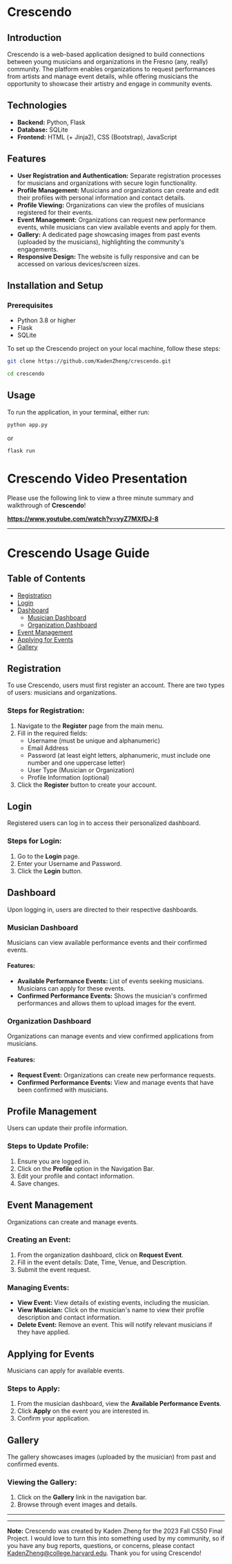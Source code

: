 # Crescendo

## Introduction
Crescendo is a web-based application designed to build connections between young musicians and organizations in the Fresno (any, really) community. The platform enables organizations to request performances from artists and manage event details, while offering musicians the opportunity to showcase their artistry and engage in community events.

## Technologies
- **Backend:** Python, Flask
- **Database:** SQLite
- **Frontend:** HTML (+ Jinja2), CSS (Bootstrap), JavaScript

## Features
- **User Registration and Authentication:** Separate registration processes for musicians and organizations with secure login functionality.
- **Profile Management:** Musicians and organizations can create and edit their profiles with personal information and contact details.
- **Profile Viewing:** Organizations can view the profiles of musicians registered for their events.
- **Event Management:** Organizations can request new performance events, while musicians can view available events and apply for them.
- **Gallery:** A dedicated page showcasing images from past events (uploaded by the musicians), highlighting the community's engagements.
- **Responsive Design:** The website is fully responsive and can be accessed on various devices/screen sizes.


## Installation and Setup
### Prerequisites
- Python 3.8 or higher
- Flask
- SQLite

To set up the Crescendo project on your local machine, follow these steps:
```bash
git clone https://github.com/KadenZheng/crescendo.git

cd crescendo
```

## Usage
To run the application, in your terminal, either run:
```bash
python app.py
```
or
```bash
flask run
```

# Crescendo Video Presentation
Please use the following link to view a three minute summary and walkthrough of **Crescendo**!

**https://www.youtube.com/watch?v=vyZ7MXfDJ-8**

---
# Crescendo Usage Guide

## Table of Contents
- [Registration](#registration)
- [Login](#login)
- [Dashboard](#dashboard)
  - [Musician Dashboard](#musician-dashboard)
  - [Organization Dashboard](#organization-dashboard)
- [Event Management](#event-management)
- [Applying for Events](#applying-for-events)
- [Gallery](#gallery)

## Registration
To use Crescendo, users must first register an account. There are two types of users: musicians and organizations.

### Steps for Registration:
1. Navigate to the **Register** page from the main menu.
2. Fill in the required fields:
   - Username (must be unique and alphanumeric)
   - Email Address
   - Password (at least eight letters, alphanumeric, must include one number and one uppercase letter)
   - User Type (Musician or Organization)
   - Profile Information (optional)
3. Click the **Register** button to create your account.

## Login
Registered users can log in to access their personalized dashboard.

### Steps for Login:
1. Go to the **Login** page.
2. Enter your Username and Password.
3. Click the **Login** button.

## Dashboard
Upon logging in, users are directed to their respective dashboards.

### Musician Dashboard
Musicians can view available performance events and their confirmed events.

#### Features:
- **Available Performance Events:** List of events seeking musicians. Musicians can apply for these events.
- **Confirmed Performance Events:** Shows the musician's confirmed performances and allows them to upload images for the event.

### Organization Dashboard
Organizations can manage events and view confirmed applications from musicians.

#### Features:
- **Request Event:** Organizations can create new performance requests.
- **Confirmed Performance Events:** View and manage events that have been confirmed with musicians.

## Profile Management
Users can update their profile information.

### Steps to Update Profile:
1. Ensure you are logged in.
2. Click on the **Profile** option in the Navigation Bar.
3. Edit your profile and contact information.
4. Save changes.

## Event Management
Organizations can create and manage events.

### Creating an Event:
1. From the organization dashboard, click on **Request Event**.
2. Fill in the event details: Date, Time, Venue, and Description.
3. Submit the event request.

### Managing Events:
- **View Event:** View details of existing events, including the musician.
- **View Musician:** Click on the musician's name to view their profile description and contact information.
- **Delete Event:** Remove an event. This will notify relevant musicians if they have applied.

## Applying for Events
Musicians can apply for available events.

### Steps to Apply:
1. From the musician dashboard, view the **Available Performance Events**.
2. Click **Apply** on the event you are interested in.
3. Confirm your application.

## Gallery
The gallery showcases images (uploaded by the musician) from past and confirmed events.

### Viewing the Gallery:
1. Click on the **Gallery** link in the navigation bar.
2. Browse through event images and details.




---
---

**Note:** Crescendo was created by Kaden Zheng for the 2023 Fall CS50 Final Project. I would love to turn this into something used by my community, so if you have any bug reports, questions, or concerns, please contact KadenZheng@college.harvard.edu. Thank you for using Crescendo!
